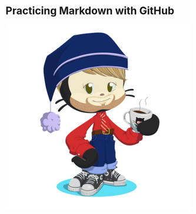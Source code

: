 # Practicing Markdown with GitHub
![My Octocat drinks his coffee](https://raw.githubusercontent.com/icucer/My-Octocat/main/Octocat.png)
